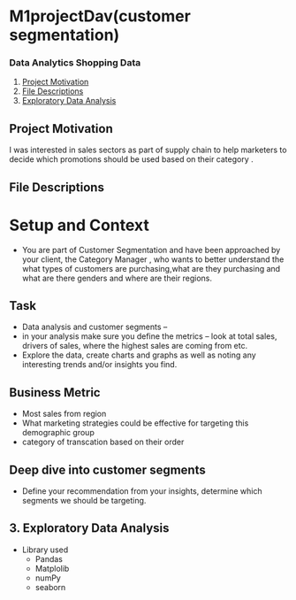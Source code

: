 # M1projectDav(customer segmentation)


###  Data Analytics Shopping Data 

1. [Project Motivation](#motivation)
2. [File Descriptions](#files)
3. [Exploratory Data Analysis](#exploratory)


## Project Motivation<a name="motivation"></a>

I was interested in sales sectors as part of supply chain to help marketers to decide which promotions should be used based on their category .

## File Descriptions <a name="files"></a>

# Setup and Context

- You are part of Customer Segmentation and have been approached by your client, the Category Manager , who wants to better understand the what types of customers are purchasing,what are they purchasing and what are there genders and where are their regions.

## Task
- Data analysis and customer segments – 
 - in your analysis make sure you define the metrics
 – look at total sales, drivers of sales, where the highest sales are coming from etc. 
 - Explore the data, create charts and graphs as well as noting any interesting trends and/or insights you find. 
 
##  Business Metric
- Most sales from region
- What marketing strategies could be effective for targeting this demographic group
- category of transcation based on their order

## Deep dive into customer segments 
-  Define your recommendation from your insights, determine which segments we should be targeting.

## 3. Exploratory Data Analysis <a name="exploratory"></a>

* Library used
  * Pandas
  * Matplolib
  * numPy
  * seaborn
